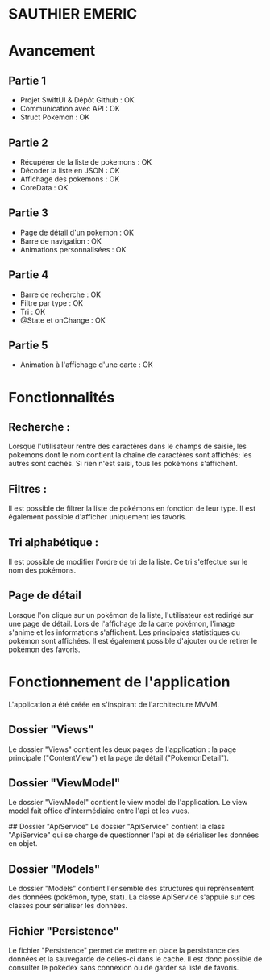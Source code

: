 # SAUTHIER EMERIC

# Avancement
## Partie 1
- Projet SwiftUI & Dépôt Github : OK
- Communication avec API : OK
- Struct Pokemon : OK
  
## Partie 2
- Récupérer de la liste de pokemons : OK
- Décoder la liste en JSON : OK
- Affichage des pokemons : OK
- CoreData : OK

## Partie 3
- Page de détail d'un pokemon : OK
- Barre de navigation  : OK
- Animations personnalisées : OK

## Partie 4
- Barre de recherche : OK
- Filtre par type : OK
- Tri : OK
- @State et onChange : OK

## Partie 5
- Animation à l'affichage d'une carte : OK

# Fonctionnalités
## Recherche :
Lorsque l'utilisateur rentre des caractères dans le champs de saisie, les pokémons dont le nom contient la chaîne de caractères sont affichés; les autres sont cachés. Si rien n'est saisi, tous les pokémons s'affichent.

## Filtres :
Il est possible de filtrer la liste de pokémons en fonction de leur type.
Il est également possible d'afficher uniquement les favoris.

## Tri alphabétique :
Il est possible de modifier l'ordre de tri de la liste. Ce tri s'effectue sur le nom des pokémons.

## Page de détail
Lorsque l'on clique sur un pokémon de la liste, l'utilisateur est redirigé sur une page de détail.
Lors de l'affichage de la carte pokémon, l'image s'anime et les informations s'affichent.
Les principales statistiques du pokémon sont affichées. Il est également possible d'ajouter ou de retirer le pokémon des favoris.

# Fonctionnement de l'application
L'application a été créée en s'inspirant de l'architecture MVVM.

## Dossier "Views"
Le dossier "Views" contient les deux pages de l'application : la page principale ("ContentView") et la page de détail ("PokemonDetail").

## Dossier "ViewModel"
Le dossier "ViewModel" contient le view model de l'application.
Le view model fait office d'intermédiaire entre l'api et les vues.

## Dossier "ApiService"
Le dossier "ApiService" contient la class "ApiService" qui se charge de questionner l'api et de sérialiser les données en objet.

## Dossier "Models"
Le dossier "Models" contient l'ensemble des structures qui reprénsentent des données (pokémon, type, stat).
La classe ApiService s'appuie sur ces classes pour sérialiser les données.

## Fichier "Persistence"
Le fichier "Persistence" permet de mettre en place la persistance des données et la sauvegarde de celles-ci dans le cache. Il est donc possible de consulter le pokédex sans connexion ou de garder sa liste de favoris.